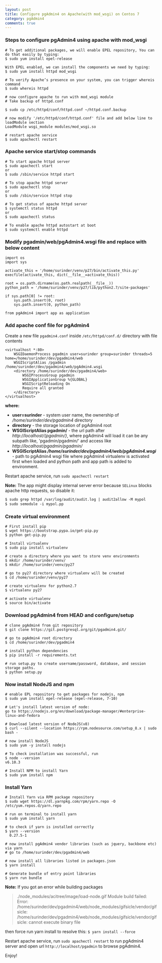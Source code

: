 ```yaml
---
layout: post
title: Configure pgAdmin4 on Apache(with mod_wsgi) on Centos 7
category: pgAdmin4
comments: true
---
```


### Steps to configure pgAdmin4 using apache with mod_wsgi

```
# To get additional packages, we will enable EPEL repository, You can do that easily by typing:
$ sudo yum install epel-release

With EPEL enabled, we can install the components we need by typing:
$ sudo yum install httpd mod_wsgi

# To verify Apache’s presence on your system, you can trigger whereis command
$ sudo whereis httpd

# now configure apache to run with mod_wsgi module
# Take backup of httpd.conf

$ sudo cp /etc/httpd/conf/httpd.conf ~/httpd.conf.backup

# now modify '/etc/httpd/conf/httpd.conf' file and add below line to loadModule section
LoadModule wsgi_module modules/mod_wsgi.so

# restart apache service
$ sudo apachectl restart
```

### Apache service start/stop commands

```
# To start apache httpd server
$ sudo apachectl start
or
$ sudo /sbin/service httpd start

# To stop apache httpd server
$ sudo apachectl stop
or
$ sudo /sbin/service httpd stop

# To get status of apache httpd server
$ systemctl status httpd
or
$ sudo apachectl status

# To enable apache httpd autostart at boot
$ sudo systemctl enable httpd
```

### Modify pgadmin/web/pgAdmin4.wsgi file and replace with below content
```
import os
import sys

activate_this = '/home/surinder/venv/p27/bin/activate_this.py'
execfile(activate_this, dict(__file__=activate_this))

root = os.path.dirname(os.path.realpath(__file__))
python_path = '/home/surinder/venv/p27/lib/python2.7/site-packages'

if sys.path[0] != root:
    sys.path.insert(0, root)
    sys.path.insert(0, python_path)

from pgAdmin4 import app as application
```

### Add apache conf file for pgAdmin4
Create a new file `pgadmin4.conf` inside `/etc/httpd/conf.d/` directory with file contents

```
<virtualhost *:80>
    WSGIDaemonProcess pgadmin user=surinder group=surinder threads=5 home=/home/surinder/dev/pgadmin4/web
    WSGIScriptAlias /pgadmin /home/surinder/dev/pgadmin4/web/pgAdmin4.wsgi
    <directory /home/surinder/dev/pgadmin4/web>
        WSGIProcessGroup pgadmin
        WSGIApplicationGroup %{GLOBAL}
        WSGIScriptReloading On
        Require all granted
    </directory>
</virtualhost>
```

**where:**

  - **user=surinder** - system user name, the ownership of _/home/surinder/dev/pgadmin4_ directory
  - **directory** - the storage location of pgAdmin4 root
  - **WSGIScriptAlias pgadmin/** - the url path after *http://localhost/{pgadmin/}*, where pgAdmin4 will load
  it can be any subpath like, 'pgadmin/pgadmin/' and access like *http://localhost/pgadmin/pgadmin/*
  - **WSGIScriptAlias _/home/surinder/dev/pgadmin4/web/pgAdmin4.wsgi_** - path to pgAdmin4 wsgi file where
  pgAdmin4 virtualenv is activated first when loaded and python path and app path is added to environment.


Restart apache service, run `sudo apachectl restart`

**Note:** The app might display internal server error because `SELinux` blocks apache http requests, so disable it:

``` html
$ sudo grep httpd /var/log/audit/audit.log | audit2allow -M mypol
$ sudo semodule -i mypol.pp
```


### Create virtual environment

```
# First install pip
$ wget https://bootstrap.pypa.io/get-pip.py
$ python get-pip.py

# Install virtualenv
$ sudo pip install virtualenv

# create a directory where you want to store venv environments
$ mkdir /home/surinder/venv/
$ mkdir /home/surinder/venv/py27

# go to py27 directory where virtualenv will be created
$ cd /home/surinder/venv/py27

# create virtualenv for python2.7
$ virtualenv py27

# activate virtualenv
$ source bin/activate
```

### Download pgAdmin4 from HEAD and configure/setup

```
# clone pgAdmin4 from git repository
$ git clone https://git.postgresql.org/git/pgadmin4.git/

# go to pgAdmin4 root directory
$ cd /home/surinder/dev/pgadmin4

# install python dependencies
$ pip install -r requirements.txt

# run setup.py to create username/password, database, and session storage paths.
$ python setup.py
```

### Now install NodeJS and npm

```
# enable EPL repository to get packages for nodejs, npm
$ sudo yum install epel-release (epel-release, 7-10)

# Let's install latest version of node:
go to https://nodejs.org/en/download/package-manager/#enterprise-linux-and-fedora

# Download latest version of NodeJS(v8)
$ curl --silent --location https://rpm.nodesource.com/setup_8.x | sudo bash -

# now install NodeJS
$ sudo yum -y install nodejs

# To check installation was successful, run
$ node --version
v6.10.3

# Install NPM to install Yarn
$ sudo yum install npm
```

### Install Yarn

```
# Install Yarn via RPM package repository
$ sudo wget https://dl.yarnpkg.com/rpm/yarn.repo -O /etc/yum.repos.d/yarn.repo

# run on terminal to install yarn
$ sudo yum install yarn

# to check if yarn is installed correctly
$ yarn --version
  0.27.5-1

# now install pgAdmin4 vendor libraries (such as jquery, backbone etc) via yarn
# go to /home/surinder/dev/pgadmin4/web

# now install all libraries listed in packages.json
$ yarn install

# Generate bundle of entry point libraries
$ yarn run bundle
```

**Note:** If you got an error while building packages

> ./node_modules/acitree/image/load-node.gif
> Module build failed: Error: /home/surinder/dev/pgadmin4/web/node_modules/gifsicle/vendor/gifsicle: /home/surinder/dev/pgadmin4/web/node_modules/gifsicle/vendor/gifsicle: cannot execute binary file

then force run yarn install to resolve this:
`$ yarn install --force`

Restart apache service, run `sudo apachectl restart` to run pgAdmin4 server and
open url `http://localhost/pgadmin` to browse pgAdmin4.

Enjoy!
